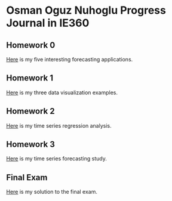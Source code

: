# Osman Oguz Nuhoglu Progress Journal in IE360

## Homework 0 
[Here](files/hw0.html) is my five interesting forecasting applications.

## Homework 1
[Here](files/hw1/hw1.html) is my three data visualization examples.

## Homework 2
[Here](files/hw2/hw2.html) is my time series regression analysis.

## Homework 3
[Here](files/hw3/hw3.html) is my time series forecasting study.

## Final Exam
[Here](files/final/final.html) is my solution to the final exam.